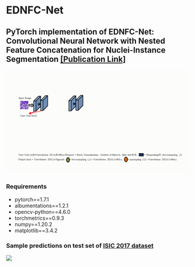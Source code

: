 # EDNFC-Net
## PyTorch implementation of EDNFC-Net: Convolutional Neural Network with Nested Feature Concatenation for Nuclei-Instance Segmentation [[Publication Link]](https://ieeexplore.ieee.org/document/9053633)

![](https://github.com/shivgahlout/EDNFC-Net/blob/main/images/ednfc.gif)
### Requirements
- pytorch==1.7.1
- albumentations==1.2.1
- opencv-python==4.6.0
- torchmetrics==0.9.3
- numpy==1.20.2
- matplotlib==3.4.2
### Sample predictions on test set of [ISIC 2017 dataset](https://challenge.isic-archive.com/data/#2017)
![](https://github.com/shivgahlout/EDNFC-Net/blob/main/images/predictions.gif)



